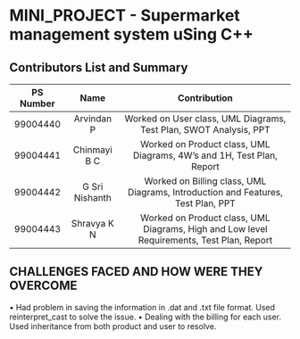 # MINI_PROJECT - Supermarket management system uSing C++
## Contributors List and Summary
|**PS Number**|**Name**|**Contribution**|
|:--:|:--:|:--:|
|99004440|Arvindan P|Worked on User class, UML Diagrams, Test Plan, SWOT Analysis, PPT|
|99004441|	Chinmayi B C|Worked on Product class, UML Diagrams, 4W’s and 1H, Test Plan, Report|
|99004442|	G Sri Nishanth|Worked on Billing class, UML Diagrams, Introduction and Features, Test Plan, PPT|
|99004443	|Shravya K N|Worked on Product class, UML Diagrams, High and Low level Requirements, Test Plan, Report|

## CHALLENGES FACED AND HOW WERE THEY OVERCOME
•	Had problem in saving the information in .dat and .txt file format. Used reinterpret_cast to solve the issue.
•	Dealing with the billing for each user. Used inheritance from both product and user to resolve.
